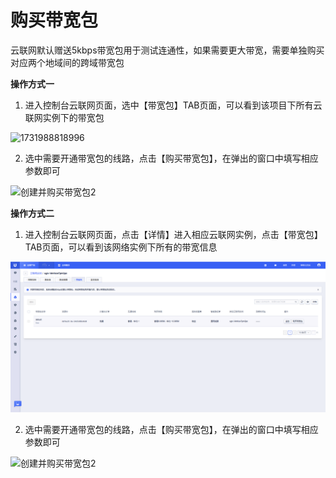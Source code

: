 # 购买带宽包

云联网默认赠送5kbps带宽包用于测试连通性，如果需要更大带宽，需要单独购买对应两个地域间的跨域带宽包

**操作方式一**

1. 进入控制台云联网页面，选中【带宽包】TAB页面，可以看到该项目下所有云联网实例下的带宽包

![1731988818996](D:\ina.li\云联网\20241028\images\购买带宽包1)

2. 选中需要开通带宽包的线路，点击【购买带宽包】，在弹出的窗口中填写相应参数即可

![创建并购买带宽包2](ugn/images/创建并购买带宽包2.png)

**操作方式二**

1. 进入控制台云联网页面，点击【详情】进入相应云联网实例，点击【带宽包】TAB页面，可以看到该网络实例下所有的带宽信息

![创建并购买带宽包1](images/创建并购买带宽包1.png)

2. 选中需要开通带宽包的线路，点击【购买带宽包】，在弹出的窗口中填写相应参数即可

![创建并购买带宽包2](ugn/images/创建并购买带宽包2.png)
